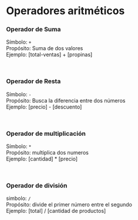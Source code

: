 # Operadores aritméticos

### Operador de Suma

Símbolo: `+`  
Propósito: Suma de dos valores  
Ejemplo: [total-ventas] + [propinas]  

<br>

### Operador de Resta

Símbolo: `-`  
Propósito: Busca la diferencia entre dos números  
Ejemplo: [precio] - [descuento]  

<br>

### Operador de multiplicación

Símbolo: `*`  
Propósito: multiplica dos numeros  
Ejemplo: [cantidad] * [precio]  

<br>

### Operador de división

simbolo: `/`  
Propósito: divide el primer número entre el segundo  
Ejemplo: [total] / [cantidad de productos]  